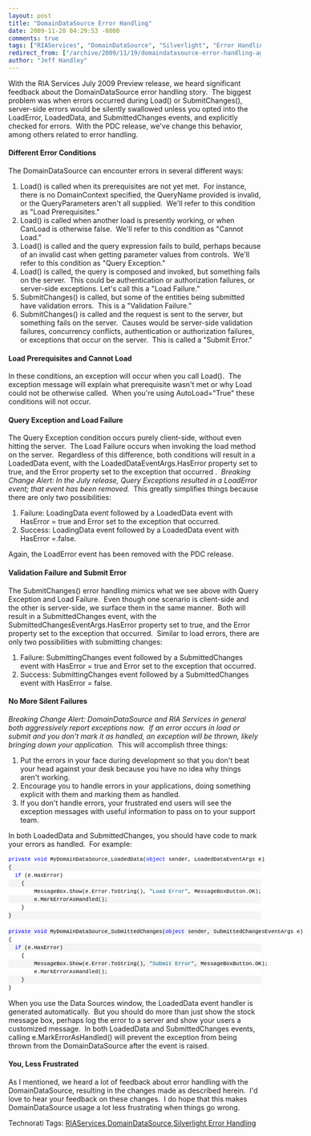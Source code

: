 ```yaml
---
layout: post
title: "DomainDataSource Error Handling"
date: 2009-11-20 04:29:53 -0800
comments: true
tags: ["RIAServices", "DomainDataSource", "Silverlight", "Error Handling"]
redirect_from: ["/archive/2009/11/19/domaindatasource-error-handling-again.aspx/"]
author: "Jeff Handley"
---
```

<!-- more -->
<p>With the RIA Services July 2009 Preview release, we heard significant feedback about the DomainDataSource error handling story.  The biggest problem was when errors occurred during Load() or SubmitChanges(), server-side errors would be silently swallowed unless you opted into the LoadError, LoadedData, and SubmittedChanges events, and explicitly checked for errors.  With the PDC release, we've change this behavior, among others related to error handling.</p>  <h4>Different Error Conditions</h4>  <p>The DomainDataSource can encounter errors in several different ways:</p>  <ol>   <li>Load() is called when its prerequisites are not yet met.  For instance, there is no DomainContext specified, the QueryName provided is invalid, or the QueryParameters aren't all supplied.  We'll refer to this condition as "Load Prerequisites." </li>  <li>Load() is called when another load is presently working, or when CanLoad is otherwise false.  We'll refer to this condition as "Cannot Load." </li>  <li>Load() is called and the query expression fails to build, perhaps because of an invalid cast when getting parameter values from controls.  We'll refer to this condition as "Query Exception." </li>  <li>Load() is called, the query is composed and invoked, but something fails on the server.  This could be authentication or authorization failures, or server-side exceptions. Let's call this a "Load Failure." </li>  <li>SubmitChanges() is called, but some of the entities being submitted have validation errors.  This is a "Validation Failure." </li>  <li>SubmitChanges() is called and the request is sent to the server, but something fails on the server.  Causes would be server-side validation failures, concurrency conflicts, authentication or authorization failures, or exceptions that occur on the server.  This is called a "Submit Error." </li> </ol>  <h4>Load Prerequisites and Cannot Load</h4>  <p>In these conditions, an exception will occur when you call Load().  The exception message will explain what prerequisite wasn't met or why Load could not be otherwise called.  When you're using AutoLoad="True" these conditions will not occur.</p>  <h4>Query Exception and Load Failure</h4>  <p>The Query Exception condition occurs purely client-side, without even hitting the server.  The Load Failure occurs when invoking the load method on the server.  Regardless of this difference, both conditions will result in a LoadedData event, with the LoadedDataEventArgs.HasError property set to true, and the Error property set to the exception that occurred .  <em>Breaking Change Alert: In the July release, Query Exceptions resulted in a LoadError event; that event has been removed.</em>  This greatly simplifies things because there are only two possibilities:</p>  <ol>   <li>Failure: LoadingData event followed by a LoadedData event with HasError = true and Error set to the exception that occurred.</li>  <li>Success: LoadingData event followed by a LoadedData event with HasError =.false. </li> </ol>  <p>Again, the LoadError event has been removed with the PDC release.</p>  <h4>Validation Failure and Submit Error</h4>  <p>The SubmitChanges() error handling mimics what we see above with Query Exception and Load Failure.  Even though one scenario is client-side and the other is server-side, we surface them in the same manner.  Both will result in a SubmittedChanges event, with the SubmittedChangesEventArgs.HasError property set to true, and the Error property set to the exception that occurred.  Similar to load errors, there are only two possibilities with submitting changes:</p>  <ol>   <li>Failure: SubmittingChanges event followed by a SubmittedChanges event with HasError = true and Error set to the exception that occurred.</li>  <li>Success: SubmittingChanges event followed by a SubmittedChanges event with HasError = false.</li> </ol>  <h4>No More Silent Failures</h4>  <p><em>Breaking Change Alert: DomainDataSource and RIA Services in general both aggressively report exceptions now.  If an error occurs in load or submit and you don't mark it as handled, an exception will be thrown, likely bringing down your application.</em>  This will accomplish three things:</p>  <ol>   <li>Put the errors in your face during development so that you don't beat your head against your desk because you have no idea why things aren't working.</li>  <li>Encourage you to handle errors in your applications, doing something explicit with them and marking them as handled.</li>  <li>If you don't handle errors, your frustrated end users will see the exception messages with useful information to pass on to your support team.</li> </ol>  <p>In both LoadedData and SubmittedChanges, you should have code to mark your errors as handled.  For example:</p>  <div id="codeSnippetWrapper">   <div style="border-bottom-style: none; text-align: left; padding-bottom: 0px; line-height: 12pt; border-right-style: none; background-color: #f4f4f4; padding-left: 0px; width: 100%; padding-right: 0px; font-family: 'Courier New', courier, monospace; direction: ltr; border-top-style: none; color: black; font-size: 8pt; border-left-style: none; overflow: visible; padding-top: 0px" id="codeSnippet">   <pre style="border-bottom-style: none; text-align: left; padding-bottom: 0px; line-height: 12pt; border-right-style: none; background-color: white; margin: 0em; padding-left: 0px; width: 100%; padding-right: 0px; font-family: 'Courier New', courier, monospace; direction: ltr; border-top-style: none; color: black; font-size: 8pt; border-left-style: none; overflow: visible; padding-top: 0px"><span style="color: #0000ff">private</span> <span style="color: #0000ff">void</span> MyDomainDataSource_LoadedData(<span style="color: #0000ff">object</span> sender, LoadedDataEventArgs e)</pre>
<!--CRLF-->

  <pre style="border-bottom-style: none; text-align: left; padding-bottom: 0px; line-height: 12pt; border-right-style: none; background-color: #f4f4f4; margin: 0em; padding-left: 0px; width: 100%; padding-right: 0px; font-family: 'Courier New', courier, monospace; direction: ltr; border-top-style: none; color: black; font-size: 8pt; border-left-style: none; overflow: visible; padding-top: 0px">{</pre>
<!--CRLF-->

  <pre style="border-bottom-style: none; text-align: left; padding-bottom: 0px; line-height: 12pt; border-right-style: none; background-color: white; margin: 0em; padding-left: 0px; width: 100%; padding-right: 0px; font-family: 'Courier New', courier, monospace; direction: ltr; border-top-style: none; color: black; font-size: 8pt; border-left-style: none; overflow: visible; padding-top: 0px">  <span style="color: #0000ff">if</span> (e.HasError)</pre>
<!--CRLF-->

  <pre style="border-bottom-style: none; text-align: left; padding-bottom: 0px; line-height: 12pt; border-right-style: none; background-color: #f4f4f4; margin: 0em; padding-left: 0px; width: 100%; padding-right: 0px; font-family: 'Courier New', courier, monospace; direction: ltr; border-top-style: none; color: black; font-size: 8pt; border-left-style: none; overflow: visible; padding-top: 0px">    {</pre>
<!--CRLF-->

  <pre style="border-bottom-style: none; text-align: left; padding-bottom: 0px; line-height: 12pt; border-right-style: none; background-color: white; margin: 0em; padding-left: 0px; width: 100%; padding-right: 0px; font-family: 'Courier New', courier, monospace; direction: ltr; border-top-style: none; color: black; font-size: 8pt; border-left-style: none; overflow: visible; padding-top: 0px">        MessageBox.Show(e.Error.ToString(), <span style="color: #006080">"Load Error"</span>, MessageBoxButton.OK);</pre>
<!--CRLF-->

  <pre style="border-bottom-style: none; text-align: left; padding-bottom: 0px; line-height: 12pt; border-right-style: none; background-color: #f4f4f4; margin: 0em; padding-left: 0px; width: 100%; padding-right: 0px; font-family: 'Courier New', courier, monospace; direction: ltr; border-top-style: none; color: black; font-size: 8pt; border-left-style: none; overflow: visible; padding-top: 0px">        e.MarkErrorAsHandled();</pre>
<!--CRLF-->

  <pre style="border-bottom-style: none; text-align: left; padding-bottom: 0px; line-height: 12pt; border-right-style: none; background-color: white; margin: 0em; padding-left: 0px; width: 100%; padding-right: 0px; font-family: 'Courier New', courier, monospace; direction: ltr; border-top-style: none; color: black; font-size: 8pt; border-left-style: none; overflow: visible; padding-top: 0px">    }</pre>
<!--CRLF-->

  <pre style="border-bottom-style: none; text-align: left; padding-bottom: 0px; line-height: 12pt; border-right-style: none; background-color: #f4f4f4; margin: 0em; padding-left: 0px; width: 100%; padding-right: 0px; font-family: 'Courier New', courier, monospace; direction: ltr; border-top-style: none; color: black; font-size: 8pt; border-left-style: none; overflow: visible; padding-top: 0px">}</pre>
<!--CRLF-->

  <pre style="border-bottom-style: none; text-align: left; padding-bottom: 0px; line-height: 12pt; border-right-style: none; background-color: white; margin: 0em; padding-left: 0px; width: 100%; padding-right: 0px; font-family: 'Courier New', courier, monospace; direction: ltr; border-top-style: none; color: black; font-size: 8pt; border-left-style: none; overflow: visible; padding-top: 0px"> </pre>
<!--CRLF-->

  <pre style="border-bottom-style: none; text-align: left; padding-bottom: 0px; line-height: 12pt; border-right-style: none; background-color: #f4f4f4; margin: 0em; padding-left: 0px; width: 100%; padding-right: 0px; font-family: 'Courier New', courier, monospace; direction: ltr; border-top-style: none; color: black; font-size: 8pt; border-left-style: none; overflow: visible; padding-top: 0px"><span style="color: #0000ff">private</span> <span style="color: #0000ff">void</span> MyDomainDataSource_SubmittedChanges(<span style="color: #0000ff">object</span> sender, SubmittedChangesEventArgs e)</pre>
<!--CRLF-->

  <pre style="border-bottom-style: none; text-align: left; padding-bottom: 0px; line-height: 12pt; border-right-style: none; background-color: white; margin: 0em; padding-left: 0px; width: 100%; padding-right: 0px; font-family: 'Courier New', courier, monospace; direction: ltr; border-top-style: none; color: black; font-size: 8pt; border-left-style: none; overflow: visible; padding-top: 0px">{</pre>
<!--CRLF-->

  <pre style="border-bottom-style: none; text-align: left; padding-bottom: 0px; line-height: 12pt; border-right-style: none; background-color: #f4f4f4; margin: 0em; padding-left: 0px; width: 100%; padding-right: 0px; font-family: 'Courier New', courier, monospace; direction: ltr; border-top-style: none; color: black; font-size: 8pt; border-left-style: none; overflow: visible; padding-top: 0px">  <span style="color: #0000ff">if</span> (e.HasError)</pre>
<!--CRLF-->

  <pre style="border-bottom-style: none; text-align: left; padding-bottom: 0px; line-height: 12pt; border-right-style: none; background-color: white; margin: 0em; padding-left: 0px; width: 100%; padding-right: 0px; font-family: 'Courier New', courier, monospace; direction: ltr; border-top-style: none; color: black; font-size: 8pt; border-left-style: none; overflow: visible; padding-top: 0px">    {</pre>
<!--CRLF-->

  <pre style="border-bottom-style: none; text-align: left; padding-bottom: 0px; line-height: 12pt; border-right-style: none; background-color: #f4f4f4; margin: 0em; padding-left: 0px; width: 100%; padding-right: 0px; font-family: 'Courier New', courier, monospace; direction: ltr; border-top-style: none; color: black; font-size: 8pt; border-left-style: none; overflow: visible; padding-top: 0px">        MessageBox.Show(e.Error.ToString(), <span style="color: #006080">"Submit Error"</span>, MessageBoxButton.OK);</pre>
<!--CRLF-->

  <pre style="border-bottom-style: none; text-align: left; padding-bottom: 0px; line-height: 12pt; border-right-style: none; background-color: white; margin: 0em; padding-left: 0px; width: 100%; padding-right: 0px; font-family: 'Courier New', courier, monospace; direction: ltr; border-top-style: none; color: black; font-size: 8pt; border-left-style: none; overflow: visible; padding-top: 0px">        e.MarkErrorAsHandled();</pre>
<!--CRLF-->

  <pre style="border-bottom-style: none; text-align: left; padding-bottom: 0px; line-height: 12pt; border-right-style: none; background-color: #f4f4f4; margin: 0em; padding-left: 0px; width: 100%; padding-right: 0px; font-family: 'Courier New', courier, monospace; direction: ltr; border-top-style: none; color: black; font-size: 8pt; border-left-style: none; overflow: visible; padding-top: 0px">    }</pre>
<!--CRLF-->

  <pre style="border-bottom-style: none; text-align: left; padding-bottom: 0px; line-height: 12pt; border-right-style: none; background-color: white; margin: 0em; padding-left: 0px; width: 100%; padding-right: 0px; font-family: 'Courier New', courier, monospace; direction: ltr; border-top-style: none; color: black; font-size: 8pt; border-left-style: none; overflow: visible; padding-top: 0px">}</pre>
<!--CRLF--></div>
</div>

<p />

<p>When you use the Data Sources window, the LoadedData event handler is generated automatically.  But you should do more than just show the stock message box, perhaps log the error to a server and show your users a customized message.  In both LoadedData and SubmittedChanges events, calling e.MarkErrorAsHandled() will prevent the exception from being thrown from the DomainDataSource after the event is raised.</p>

<h4>You, Less Frustrated</h4>

<p>As I mentioned, we heard a lot of feedback about error handling with the DomainDataSource, resulting in the changes made as described herein.  I'd love to hear your feedback on these changes.  I do hope that this makes DomainDataSource usage a lot less frustrating when things go wrong.</p>

<div style="padding-bottom: 0px; margin: 0px; padding-left: 0px; padding-right: 0px; display: inline; float: none; padding-top: 0px" id="scid:0767317B-992E-4b12-91E0-4F059A8CECA8:24f887ef-2017-4552-8be3-255bcba13d4a" class="wlWriterEditableSmartContent">Technorati Tags: <a href="http://technorati.com/tags/RIAServices" rel="tag">RIAServices</a>,<a href="http://technorati.com/tags/DomainDataSource" rel="tag">DomainDataSource</a>,<a href="http://technorati.com/tags/Silverlight" rel="tag">Silverlight</a>,<a href="http://technorati.com/tags/Error+Handling" rel="tag">Error Handling</a></div>

